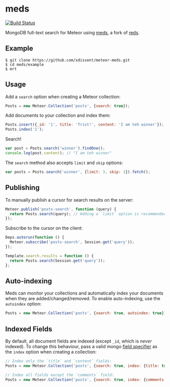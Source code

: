 meds
====

[![Build Status](https://travis-ci.org/xdissent/meteor-meds.svg)](https://travis-ci.org/xdissent/meteor-meds)

MongoDB full-text search for Meteor using
[meds](https://github.com/xdissent/meds), a fork of
[reds](https://github.com/visionmedia/reds).


Example
-------

```console
$ git clone https://github.com/xdissent/meteor-meds.git
$ cd meds/example
$ mrt
```


Usage
-----

Add a `search` option when creating a Meteor collection:

```js
Posts = new Meteor.Collection('posts', {search: true});
```

Add documents to your collection and index them:

```js
Posts.insert({_id: '1', title: 'frist!', content: 'I am teh winner'});
Posts.index('1');
```

Search!

```js
var post = Posts.search('winner').findOne();
console.log(post.content); // "I am teh winner"
```

The `search` method also accepts `limit` and `skip` options:

```js
var posts = Posts.search('winner', {limit: 3, skip: 1}).fetch();
```


Publishing
----------

To manually publish a cursor for search results on the server:

```js
Meteor.publish('posts-search', function (query) {
  return Posts.search(query); // Adding a `limit` option is recommended.
});
```

Subscribe to the cursor on the client:

```js
Deps.autorun(function () {
  Meteor.subscribe('posts-search', Session.get('query'));
});

Template.search.results = function () {
  return Posts.search(Session.get('query'));
};
```


Auto-indexing
-------------

Meds can monitor your collections and automatically index your documents when
they are added/changed/removed. To enable auto-indexing, use the `autoindex`
option:

```js
Posts = new Meteor.Collection('posts', {search: true, autoindex: true});
```


Indexed Fields
--------------

By default, all document fields are indexed (except `_id`, which is *never* 
indexed). To change this behaviour, pass a valid mongo
[field specifier](https://docs.meteor.com/#fieldspecifiers) as the `index`
option when creating a collection:

```js
// Index only the `title` and `content` fields:
Posts = new Meteor.Collection('posts', {search: true, index: {title: true, content: true}});

// Index all fields except the `comments` field:
Posts = new Meteor.Collection('posts', {search: true, index: {comments: false}});
```
